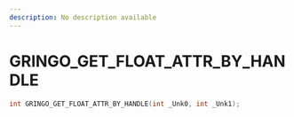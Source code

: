 ```yaml
---
description: No description available 
---
```


# GRINGO_GET_FLOAT_ATTR_BY_HANDLE

```cpp
int GRINGO_GET_FLOAT_ATTR_BY_HANDLE(int _Unk0, int _Unk1);
```